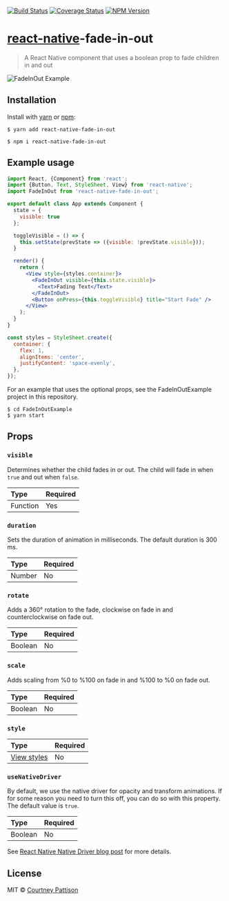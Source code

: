 [![Build Status][travis-img]][travis-url] [![Coverage Status][codecov-img]][codecov-url] [![NPM Version][npm-img]][npm-url]

# [react-native][react-native-url]-fade-in-out

> A React Native component that uses a boolean prop to fade children in and out

![FadeInOut Example][fade-in-out-img]

## Installation
Install with [yarn][yarn-url] or [npm][npm-home-url]:
```
$ yarn add react-native-fade-in-out
```
```
$ npm i react-native-fade-in-out
```

## Example usage
```jsx
import React, {Component} from 'react';
import {Button, Text, StyleSheet, View} from 'react-native';
import FadeInOut from 'react-native-fade-in-out';

export default class App extends Component {
  state = {
    visible: true
  };

  toggleVisible = () => {
    this.setState(prevState => ({visible: !prevState.visible}));
  }

  render() {
    return (
      <View style={styles.container}>
        <FadeInOut visible={this.state.visible}>
          <Text>Fading Text</Text>
        </FadeInOut>
        <Button onPress={this.toggleVisible} title="Start Fade" />
      </View>
    );
  }
}

const styles = StyleSheet.create({
  container: {
    flex: 1,
    alignItems: 'center',
    justifyContent: 'space-evenly',
  },
});

```
For an example that uses the optional props, see the FadeInOutExample project in this repository.
```
$ cd FadeInOutExample
$ yarn start
```

## Props
### `visible`
Determines whether the child fades in or out. The child will fade in when `true` and out when `false`. 

| Type       | Required |
|:-----------|----------|
| Function   | Yes      |

### `duration`
Sets the duration of animation in milliseconds. The default duration is 300 ms.

| Type       | Required |
|:-----------|----------|
| Number     | No       |

### `rotate`
Adds a 360° rotation to the fade, clockwise on fade in and counterclockwise on fade out.

| Type       | Required |
|:-----------|----------|
| Boolean    | No       |

### `scale`
Adds scaling from %0 to %100 on fade in and %100 to %0 on fade out.

| Type       | Required |
|:-----------|----------|
| Boolean    | No       |

### `style`
| Type                          | Required |
|:------------------------------|----------|
| [View styles][view-styles-url]| No       |

### `useNativeDriver`
By default, we use the native driver for opacity and transform animations. If for some reason
you need to turn this off, you can do so with this property. The default value is `true`.

| Type       | Required |
|:-----------|----------|
| Boolean    | No       |

See [React Native Native Driver blog post][react-native-blog] for more details.

## License

MIT © [Courtney Pattison][courtney-url]

[codecov-img]: https://img.shields.io/codecov/c/github/courtneypattison/react-native-fade-in-out.svg
[codecov-url]: https://codecov.io/gh/courtneypattison/react-native-fade-in-out

[courtney-url]: https://courtneypattison.com/

[fade-in-out-img]: https://raw.githubusercontent.com/courtneypattison/react-native-fade-in-out/master/src/images/FadeInOut.gif

[npm-home-url]: https://www.npmjs.com/
[npm-img]: https://img.shields.io/npm/v/react-native-fade-in-out.svg
[npm-url]: https://www.npmjs.com/package/react-native-fade-in-out

[react-native-blog]: https://reactnative.dev/blog/2017/02/14/using-native-driver-for-animated#caveats
[react-native-url]: https://facebook.github.io/react-native/

[travis-img]: https://img.shields.io/travis/courtneypattison/react-native-fade-in-out.svg
[travis-url]: https://travis-ci.org/courtneypattison/react-native-fade-in-out

[view-styles-url]: https://facebook.github.io/react-native/docs/view-style-props

[yarn-url]: https://yarnpkg.com/
